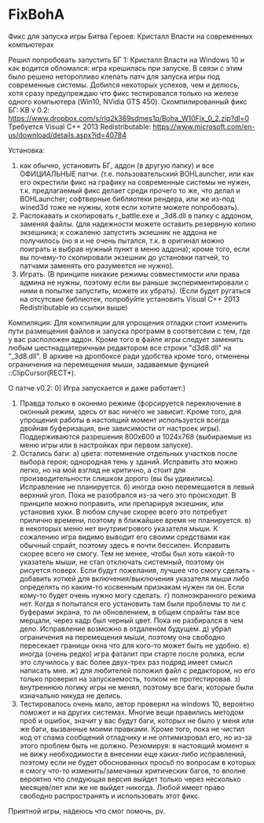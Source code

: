 # FixBohA
Фикс для запуска игры Битва Героев: Кристалл Власти на современных компьютерах

Решил попробовать запустить БГ 1: Кристалл Власти на Windows 10 и как водится обломался: игра крешилась при запуске.
В связи с этим было решено неторопливо клепать патч для запуска игры под современные системы.
Добился некоторых успехов, чем и делюсь, хотя сразу предупреждаю что фикс тестировался только на железе одного компьютера (Win10, NVidia GTS 450).
Скомпилированный фикс БГ: КВ v 0.2: https://www.dropbox.com/s/rlq2k369sdmes1p/Boha_W10Fix_0_2.zip?dl=0
Требуется Visual C++ 2013 Redistributable: https://www.microsoft.com/en-us/download/details.aspx?id=40784

Установка: 
1) как обычно, установить БГ, аддон (в другую папку) и все ОФИЦИАЛЬНЫЕ патчи.
(т.е. пользовательский BOHLauncher, или как его окрестили фикс на графику на современные системы не нужен, т.к. предлагаемый фикс делает среди прочего то же, что делал и BOHLauncher; софтверные библиотеки рендера, или же из-под wined3d тоже не нужны, хотя если хотите можете попробовать).
2) Распокавать и скопировать r_battle.exe и _3d8.dll в папку с аддоном, заменяя файлы.
(для надежности можете оставить резервную копию экзешника; к сожаленю запустить экзешник не аддона не получилось (но я и не очень пытался, т.к. в оригинал можно поиграть и выбрав нужный пункт в меню аддона); кроме того, если вы почему-то скопировали экзешник до установки патчей, то патчами заменять его разумеется не нужно).
3) Играть.
(В принципе никакие режимы совместимости или права админа не нужны, поэтому если вы раньше экспериментировали с ними в попытке запустить, можете их убрать).
(Если будет ругаться на отсутсвие библиотек, попробуйте установить Visual C++ 2013 Redistributable из ссылки выше)

Компиляция:
Для компиляции для упрощения отладки стоит изменить пути размещения файлов и запуска программ в соответсвии с тем, где у вас расположен аддон. Кроме того в файле игры следует заменить любым шестнадцатеричным редактором все строки "d3d8.dll" на "_3d8.dll". В архиве на дропбоксе ради удобства кроме того, отменены ограничения на перемещения мыши, задаваемые фунцией ::ClipCursor(RECT*).

О патче v0.2:
0) Игра запускается и даже работает:)
1) Правда только в оконнмо режиме (форсируется переключение в оконный режим, здесь от вас ничего не зависит. Кроме того, для упрощения работы в настоящий момент используется всегда двойная буферизация, вне зависимости от настроек игры). Поддерживаются разрешения 800x600 и 1024x768 (выбираемые из меню игры или в настройках при первом запуске).
2) Остались баги:
 а) цвета: потемнение отдельных участков после выбора героя; однородная тень у зданий. Исправить это можно легко, но на мой взгляд не критично, а стоит для производительности слишком дорого (вы бы удивились). Исправление не планируется.
 б) иногда окно перемещается в левый верхний угол. Пока не разобрался из-за чего это происходит. В принципе можно поправить, или препарируя экзешник, или установив хуки. В любом случае скорее всего это потребует прилично времени, поэтому в ближайшее время не планируется.
 в) в некоторых меню нет внутриигрового указателя мыши. К сожалению игра видимо выводит его своими средствами как обычный спрайт, поэтому здесь я почти бессилен. Исправить скорее всего не смогу. Тем не менее, чтобы был хоть какой-то указатель мыши, не стал отключать системный, поэтому он рисуется поверх. Если будут пожелания, лучшее что смогу сделать - добавить хоткей для включения/выключения указателя мыши либо определять по каким-то косвенным признакам нужен ли он. Если кому-то будет очень нужно могу сделать.
 г) полноэкранного режима нет. Когда я попытался его установить там были проблемы то ли с буферами экрана, то ли обновлением, в общем спрайты там все мерцали, через кадр был черный цвет. Пока не разбирался в чем дело. Исправление возможно в отдаленом будущем.
 д) убрал ограничения на перемещения мыши, поэтому она свободно пересекает границы окна что для кого-то может быть не удобно.
 е) иногда (очень редко) игра фаталит при старте после ролика, если это случилось у вас более двух-трех раз подряд имеет смысл написать мне.
 ж) для любителей положил файл с редактором, но его только проверил на запускаемость, толком не протестировав.
 з) внутреннюю логику игры не менял, поэтому все баги, которые были изначально никуда не делись. 
4) Тестировалось очень мало, автор проверял на windows 10, вероятно поможет и на других системах. Многие вещи правились методом проб и ошибок, значит у вас будут баги, которых не было у меня или же баги, вызванные моими правками. Кроме того, пока не чистил код от спама сообщений отладчику и не оптимизровал его, но из-за этого проблем быть не должно.
Резюмируя: в настоящий момент я не вижу необходимости в внесении еще каких-либо исправлений, поэтому если не будет обоснованных просьб по вопросам в которых я смогу что-то изменить/замечаных критических багов, то вполне вероятно что следующая версия выйдет только через несколько месяцев/лет или же не выйдет никогда.
Любой имеет право свободно распространять и использовать этот фикс.


Приятной игры, надеюсь что смог помочь, pv.
